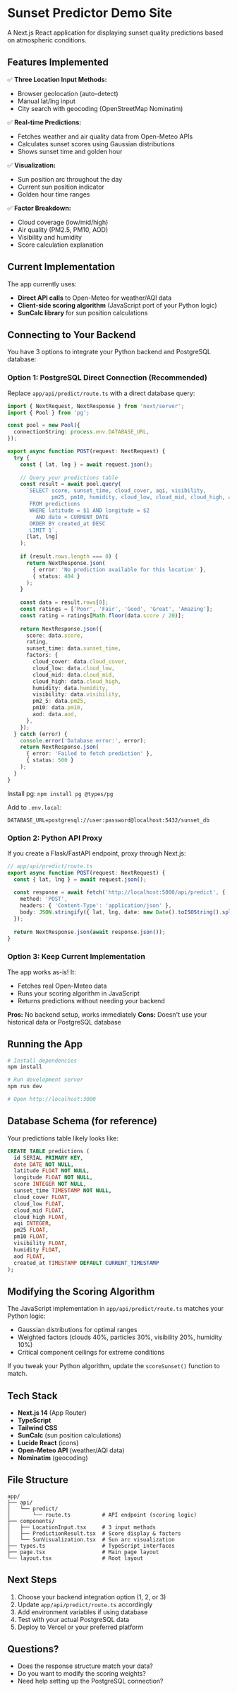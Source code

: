 # Sunset Predictor Demo Site

A Next.js React application for displaying sunset quality predictions based on atmospheric conditions.

## Features Implemented

✅ **Three Location Input Methods:**
- Browser geolocation (auto-detect)
- Manual lat/lng input
- City search with geocoding (OpenStreetMap Nominatim)

✅ **Real-time Predictions:**
- Fetches weather and air quality data from Open-Meteo APIs
- Calculates sunset scores using Gaussian distributions
- Shows sunset time and golden hour

✅ **Visualization:**
- Sun position arc throughout the day
- Current sun position indicator
- Golden hour time ranges

✅ **Factor Breakdown:**
- Cloud coverage (low/mid/high)
- Air quality (PM2.5, PM10, AOD)
- Visibility and humidity
- Score calculation explanation

## Current Implementation

The app currently uses:
- **Direct API calls** to Open-Meteo for weather/AQI data
- **Client-side scoring algorithm** (JavaScript port of your Python logic)
- **SunCalc library** for sun position calculations

## Connecting to Your Backend

You have 3 options to integrate your Python backend and PostgreSQL database:

### Option 1: PostgreSQL Direct Connection (Recommended)

Replace `app/api/predict/route.ts` with a direct database query:

```typescript
import { NextRequest, NextResponse } from 'next/server';
import { Pool } from 'pg';

const pool = new Pool({
  connectionString: process.env.DATABASE_URL,
});

export async function POST(request: NextRequest) {
  try {
    const { lat, lng } = await request.json();
    
    // Query your predictions table
    const result = await pool.query(
      `SELECT score, sunset_time, cloud_cover, aqi, visibility, 
              pm25, pm10, humidity, cloud_low, cloud_mid, cloud_high, aod
       FROM predictions 
       WHERE latitude = $1 AND longitude = $2 
         AND date = CURRENT_DATE
       ORDER BY created_at DESC 
       LIMIT 1`,
      [lat, lng]
    );
    
    if (result.rows.length === 0) {
      return NextResponse.json(
        { error: 'No prediction available for this location' },
        { status: 404 }
      );
    }
    
    const data = result.rows[0];
    const ratings = ['Poor', 'Fair', 'Good', 'Great', 'Amazing'];
    const rating = ratings[Math.floor(data.score / 20)];
    
    return NextResponse.json({
      score: data.score,
      rating,
      sunset_time: data.sunset_time,
      factors: {
        cloud_cover: data.cloud_cover,
        cloud_low: data.cloud_low,
        cloud_mid: data.cloud_mid,
        cloud_high: data.cloud_high,
        humidity: data.humidity,
        visibility: data.visibility,
        pm2_5: data.pm25,
        pm10: data.pm10,
        aod: data.aod,
      },
    });
  } catch (error) {
    console.error('Database error:', error);
    return NextResponse.json(
      { error: 'Failed to fetch prediction' },
      { status: 500 }
    );
  }
}
```

Install pg: `npm install pg @types/pg`

Add to `.env.local`:
```
DATABASE_URL=postgresql://user:password@localhost:5432/sunset_db
```

### Option 2: Python API Proxy

If you create a Flask/FastAPI endpoint, proxy through Next.js:

```typescript
// app/api/predict/route.ts
export async function POST(request: NextRequest) {
  const { lat, lng } = await request.json();
  
  const response = await fetch('http://localhost:5000/api/predict', {
    method: 'POST',
    headers: { 'Content-Type': 'application/json' },
    body: JSON.stringify({ lat, lng, date: new Date().toISOString().split('T')[0] }),
  });
  
  return NextResponse.json(await response.json());
}
```

### Option 3: Keep Current Implementation

The app works as-is! It:
- Fetches real Open-Meteo data
- Runs your scoring algorithm in JavaScript
- Returns predictions without needing your backend

**Pros:** No backend setup, works immediately
**Cons:** Doesn't use your historical data or PostgreSQL database

## Running the App

```bash
# Install dependencies
npm install

# Run development server
npm run dev

# Open http://localhost:3000
```

## Database Schema (for reference)

Your predictions table likely looks like:

```sql
CREATE TABLE predictions (
  id SERIAL PRIMARY KEY,
  date DATE NOT NULL,
  latitude FLOAT NOT NULL,
  longitude FLOAT NOT NULL,
  score INTEGER NOT NULL,
  sunset_time TIMESTAMP NOT NULL,
  cloud_cover FLOAT,
  cloud_low FLOAT,
  cloud_mid FLOAT,
  cloud_high FLOAT,
  aqi INTEGER,
  pm25 FLOAT,
  pm10 FLOAT,
  visibility FLOAT,
  humidity FLOAT,
  aod FLOAT,
  created_at TIMESTAMP DEFAULT CURRENT_TIMESTAMP
);
```

## Modifying the Scoring Algorithm

The JavaScript implementation in `app/api/predict/route.ts` matches your Python logic:

- Gaussian distributions for optimal ranges
- Weighted factors (clouds 40%, particles 30%, visibility 20%, humidity 10%)
- Critical component ceilings for extreme conditions

If you tweak your Python algorithm, update the `scoreSunset()` function to match.

## Tech Stack

- **Next.js 14** (App Router)
- **TypeScript**
- **Tailwind CSS**
- **SunCalc** (sun position calculations)
- **Lucide React** (icons)
- **Open-Meteo API** (weather/AQI data)
- **Nominatim** (geocoding)

## File Structure

```
app/
├── api/
│   └── predict/
│       └── route.ts          # API endpoint (scoring logic)
├── components/
│   ├── LocationInput.tsx     # 3 input methods
│   ├── PredictionResult.tsx  # Score display & factors
│   └── SunVisualization.tsx  # Sun arc visualization
├── types.ts                  # TypeScript interfaces
├── page.tsx                  # Main page layout
└── layout.tsx                # Root layout

```

## Next Steps

1. Choose your backend integration option (1, 2, or 3)
2. Update `app/api/predict/route.ts` accordingly
3. Add environment variables if using database
4. Test with your actual PostgreSQL data
5. Deploy to Vercel or your preferred platform

## Questions?

- Does the response structure match your data?
- Do you want to modify the scoring weights?
- Need help setting up the PostgreSQL connection?
